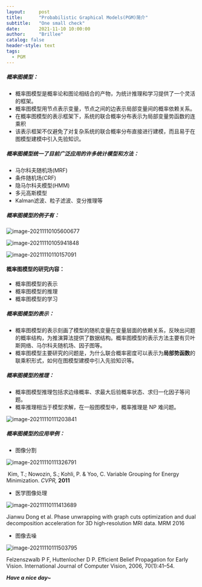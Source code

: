 ```yaml
---
layout:     post
title:      "Probabilistic Graphical Models(PGM)简介"
subtitle:   "One small check"
date:       2021-11-10 10:00:00
author:     "Brillee"
catalog: false
header-style: text
tags:
  - PGM
---
```










##### 概率图模型：

- 概率图模型是概率论和图论相结合的产物，为统计推理和学习提供了一个灵活的框架。
- 概率图模型用节点表示变量，节点之间的边表示局部变量间的概率依赖关系。
- 在概率图模型的表示框架下，系统的联合概率分布表示为局部变量势函数的连乘积
- 该表示框架不仅避免了对复杂系统的联合概率分布直接进行建模，而且易于在图模型建模中引入先验知识。



##### 概率图模型统一了目前广泛应用的许多统计模型和方法：

- 马尔科夫随机场(MRF)
- 条件随机场(CRF)
- 隐马尔科夫模型(HMM)
- 多元高斯模型
- Kalman滤波、粒子滤波、变分推理等



##### 概率图模型的例子有：

<img src="C:\Users\liyiyan\AppData\Roaming\Typora\typora-user-images\image-20211110105600677.png" alt="image-20211110105600677" style="float;" />

![image-20211110105941848](C:\Users\liyiyan\AppData\Roaming\Typora\typora-user-images\image-20211110105941848.png)

![image-20211110110157091](C:\Users\liyiyan\AppData\Roaming\Typora\typora-user-images\image-20211110110157091.png)

#### 概率图模型的研究内容：

- 概率图模型的表示
- 概率图模型的推理
- 概率图模型的学习



##### 概率图模型的表示：

- 概率图模型的表示刻画了模型的随机变量在变量层面的依赖关系，反映出问题的概率结构，为推演算法提供了数据结构。概率图模型的表示方法主要有贝叶斯网络、马尔科夫随机场、因子图等。
- 概率图模型主要研究的问题是，为什么联合概率密度可以表示为**局部势函数**的联乘积形式，如何在图模型建模中引入先验知识等。

##### 概率图模型的推理：

- 概率图模型推理包括求边缘概率、求最大后验概率状态、求归一化因子等问题。
- 概率推理相当于模型求解，在一般图模型中，概率推理是 NP 难问题。

![image-20211110111203841](C:\Users\liyiyan\AppData\Roaming\Typora\typora-user-images\image-20211110111203841.png)



##### 概率图模型的应用举例：

- 图像分割



![image-20211110111326791](C:\Users\liyiyan\AppData\Roaming\Typora\typora-user-images\image-20211110111326791.png)

​                             Kim, T.; Nowozin, S.; Kohli, P. & Yoo, C. Variable Grouping for Energy Minimization. *CVPR,* **2011**

- 医学图像处理



![image-20211110111413689](C:\Users\liyiyan\AppData\Roaming\Typora\typora-user-images\image-20211110111413689.png)

Jianwu Dong et al. Phase unwrapping with graph cuts optimization and dual decomposition acceleration for 3D high‐resolution MRI data. MRM 2016



- 图像去噪



![image-20211110111503795](C:\Users\liyiyan\AppData\Roaming\Typora\typora-user-images\image-20211110111503795.png)

Felzenszwalb P F, Huttenlocher D P. Efficient Belief Propagation for Early Vision. International Journal of Computer Vision, 2006, 70(1):41–54.







**_Have a nice day~_**





